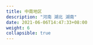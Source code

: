 ```yaml
---
title: 中南地区
description: "河南 湖北 湖南"
date: 2021-06-06T14:47:33+08:00
weight: 6
collapsible: true
---
```

